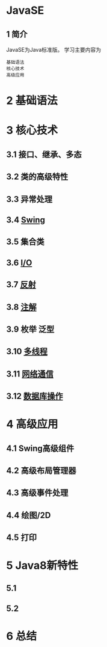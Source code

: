 JavaSE
======
1 简介
------
JavaSE为Java标准版。
学习主要内容为

	基础语法
	核心技术
	高级应用
2 基础语法
=========
3 核心技术
============
3.1 接口、继承、多态
------------------
3.2 类的高级特性
-------------------
3.3 异常处理
-------------------
3.4 [Swing](https://github.com/GaoHuijian/javaSE/blob/master/Swing/Swing.md)
------------------
3.5 集合类
------------------
3.6 [I/O](https://github.com/GaoHuijian/javaSE/blob/master/Io/io.md)
------------------
3.7 [反射](https://github.com/GaoHuijian/javaSE/blob/master/reflect/reflect.md)
------------------
3.8 [注解](https://github.com/GaoHuijian/javaSE/blob/master/annotation/annotation.md)
------------------------
3.9 枚举 泛型
-------------------
3.10 [多线程](https://github.com/GaoHuijian/javaSE/blob/master/Thread/thread.md)
----------------------
3.11 [网络通信](https://github.com/GaoHuijian/javaSE/blob/master/Internet/Internet.md)
-------------------------
3.12 [数据库操作](https://github.com/GaoHuijian/javaSE/blob/master/Database/sql.md)
--------------------------

4 高级应用
=====================
4.1 Swing高级组件
------------------------
4.2 高级布局管理器
------------------------
4.3 高级事件处理
---------------------------
4.4 绘图/2D
----------------------------
4.5 打印
-----------------------------
5 Java8新特性
================================ 
5.1 
------
5.2
------
6 总结
===============